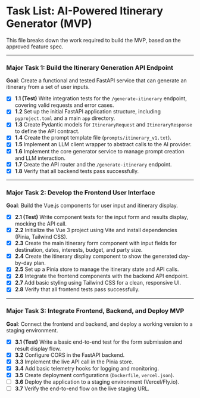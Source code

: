 # Task List: AI-Powered Itinerary Generator (MVP)

This file breaks down the work required to build the MVP, based on the approved feature spec.

---

### Major Task 1: Build the Itinerary Generation API Endpoint

**Goal**: Create a functional and tested FastAPI service that can generate an itinerary from a set of user inputs.

- [x] **1.1 (Test)** Write integration tests for the `/generate-itinerary` endpoint, covering valid requests and error cases.
- [x] **1.2** Set up the initial FastAPI application structure, including `pyproject.toml` and a main `app` directory.
- [x] **1.3** Create Pydantic models for `ItineraryRequest` and `ItineraryResponse` to define the API contract.
- [x] **1.4** Create the prompt template file (`prompts/itinerary_v1.txt`).
- [x] **1.5** Implement an LLM client wrapper to abstract calls to the AI provider.
- [x] **1.6** Implement the core generator service to manage prompt creation and LLM interaction.
- [x] **1.7** Create the API router and the `/generate-itinerary` endpoint.
- [x] **1.8** Verify that all backend tests pass successfully.

---

### Major Task 2: Develop the Frontend User Interface

**Goal**: Build the Vue.js components for user input and itinerary display.

- [x] **2.1 (Test)** Write component tests for the input form and results display, mocking the API call.
- [x] **2.2** Initialize the Vue 3 project using Vite and install dependencies (Pinia, Tailwind CSS).
- [x] **2.3** Create the main itinerary form component with input fields for destination, dates, interests, budget, and party size.
- [x] **2.4** Create the itinerary display component to show the generated day-by-day plan.
- [x] **2.5** Set up a Pinia store to manage the itinerary state and API calls.
- [x] **2.6** Integrate the frontend components with the backend API endpoint.
- [x] **2.7** Add basic styling using Tailwind CSS for a clean, responsive UI.
- [x] **2.8** Verify that all frontend tests pass successfully.

---

### Major Task 3: Integrate Frontend, Backend, and Deploy MVP

**Goal**: Connect the frontend and backend, and deploy a working version to a staging environment.

- [x] **3.1 (Test)** Write a basic end-to-end test for the form submission and result display flow.
- [x] **3.2** Configure CORS in the FastAPI backend.
- [x] **3.3** Implement the live API call in the Pinia store.
- [x] **3.4** Add basic telemetry hooks for logging and monitoring.
- [x] **3.5** Create deployment configurations (`Dockerfile`, `vercel.json`).
- [ ] **3.6** Deploy the application to a staging environment (Vercel/Fly.io).
- [ ] **3.7** Verify the end-to-end flow on the live staging URL.
